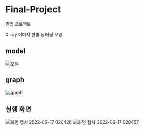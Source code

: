 # Final-Project
 졸업 프로젝트

 X-ray 이미지 판별 딥러닝 모델
## model
![모델](https://user-images.githubusercontent.com/59239082/174129074-de529f50-3ac6-424b-90d3-a95215282fe4.jpg)


## graph
![graph](https://user-images.githubusercontent.com/59239082/174129119-798c64da-e570-4b14-9d92-73da00d53030.jpg)


 ## 실행 화면
 ![화면 캡처 2022-06-17 020426](https://user-images.githubusercontent.com/59239082/174127166-1929b6f6-e007-4408-9d9e-e1cda35e1ce2.jpg)
![화면 캡처 2022-06-17 020457](https://user-images.githubusercontent.com/59239082/174127180-0090c43d-d9a4-46e3-92da-832bb5322c57.jpg)
